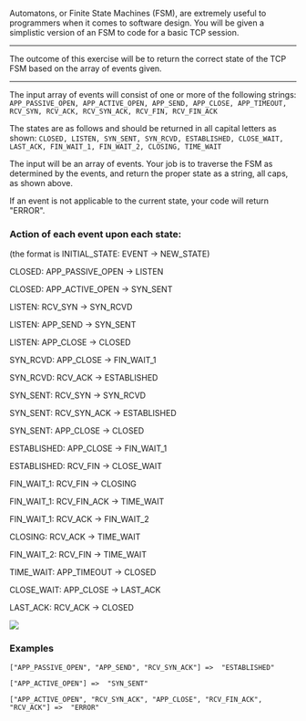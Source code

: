 Automatons, or Finite State Machines (FSM), are extremely useful to programmers when it comes to software design. You will be given a simplistic version of an FSM to code for a basic TCP session.

------------


The outcome of this exercise will be to return the correct state of the TCP FSM based on the array of events given.

------------


The input array of events will consist of one or more of the following strings:
`APP_PASSIVE_OPEN, APP_ACTIVE_OPEN, APP_SEND, APP_CLOSE, APP_TIMEOUT, RCV_SYN, RCV_ACK, RCV_SYN_ACK, RCV_FIN, RCV_FIN_ACK`

The states are as follows and should be returned in all capital letters as shown:
`CLOSED, LISTEN, SYN_SENT, SYN_RCVD, ESTABLISHED, CLOSE_WAIT, LAST_ACK, FIN_WAIT_1, FIN_WAIT_2, CLOSING, TIME_WAIT`

The input will be an array of events. Your job is to traverse the FSM as determined by the events, and return the proper state as a string, all caps, as shown above.

If an event is not applicable to the current state, your code will return "ERROR".

### Action of each event upon each state:
(the format is INITIAL_STATE: EVENT -> NEW_STATE)

CLOSED: APP_PASSIVE_OPEN -> LISTEN

CLOSED: APP_ACTIVE_OPEN  -> SYN_SENT

LISTEN: RCV_SYN          -> SYN_RCVD

LISTEN: APP_SEND         -> SYN_SENT

LISTEN: APP_CLOSE        -> CLOSED

SYN_RCVD: APP_CLOSE      -> FIN_WAIT_1

SYN_RCVD: RCV_ACK        -> ESTABLISHED

SYN_SENT: RCV_SYN        -> SYN_RCVD

SYN_SENT: RCV_SYN_ACK    -> ESTABLISHED

SYN_SENT: APP_CLOSE      -> CLOSED

ESTABLISHED: APP_CLOSE   -> FIN_WAIT_1

ESTABLISHED: RCV_FIN     -> CLOSE_WAIT

FIN_WAIT_1: RCV_FIN      -> CLOSING

FIN_WAIT_1: RCV_FIN_ACK  -> TIME_WAIT

FIN_WAIT_1: RCV_ACK      -> FIN_WAIT_2

CLOSING: RCV_ACK         -> TIME_WAIT

FIN_WAIT_2: RCV_FIN      -> TIME_WAIT

TIME_WAIT: APP_TIMEOUT   -> CLOSED

CLOSE_WAIT: APP_CLOSE    -> LAST_ACK

LAST_ACK: RCV_ACK        -> CLOSED

![](http://theangelfallseries.com/img/EFSM_TCP.png)

### Examples
`["APP_PASSIVE_OPEN", "APP_SEND", "RCV_SYN_ACK"] =>  "ESTABLISHED"`

`["APP_ACTIVE_OPEN"] =>  "SYN_SENT"`

`["APP_ACTIVE_OPEN", "RCV_SYN_ACK", "APP_CLOSE", "RCV_FIN_ACK", "RCV_ACK"] =>  "ERROR"`
